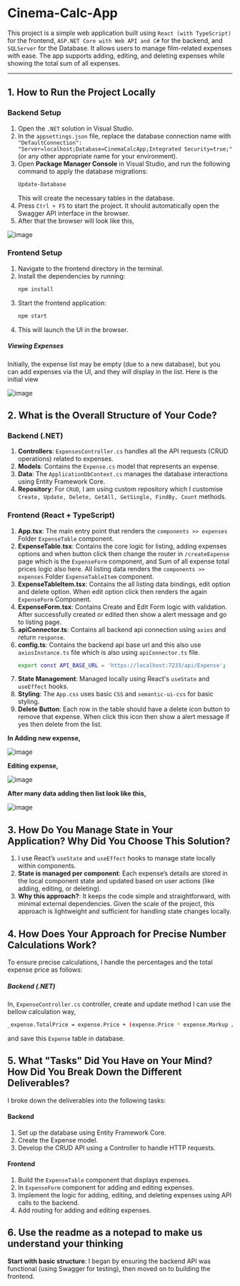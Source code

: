 # Cinema-Calc-App
This project is a simple web application built using `React (with TypeScript)` for the frontend, `ASP.NET Core with Web API and C#` for the backend, and `SQLServer` for the Database. It allows users to manage film-related expenses with ease. The app supports adding, editing, and deleting expenses while showing the total sum of all expenses.

---

## 1. How to Run the Project Locally

### Backend Setup

1. Open the `.NET` solution in Visual Studio.
2. In the `appsettings.json` file, replace the database connection name with `
  "DefaultConnection": "Server=localhost;Database=CinemaCalcApp;Integrated Security=true;"` (or any other appropriate name for your environment).
3. Open **Package Manager Console** in Visual Studio, and run the following command to apply the database migrations:
   ```bash
   Update-Database
   ```
   This will create the necessary tables in the database. 
4. Press `Ctrl + F5` to start the project. It should automatically open the Swagger API interface in the browser.
5. After that the browser will look like this,
   
  ![image](https://github.com/user-attachments/assets/04a1d72c-eba5-4a25-acc0-607a7ef70cf5)


### Frontend Setup
1. Navigate to the frontend directory in the terminal.
2. Install the dependencies by running:
   ```bash
   npm install
   ```
3. Start the frontend application:
    ```bash
    npm start
    ```
4. This will launch the UI in the browser.
##### Viewing Expenses
Initially, the expense list may be empty (due to a new database), but you can add expenses via the UI, and they will display in the list.
Here is the initial view

![image](https://github.com/user-attachments/assets/11fbff6b-f662-4831-8a13-1127f8ada09f)

## 2. What is the Overall Structure of Your Code?
### Backend (.NET)
1. **Controllers**: `ExpensesController.cs` handles all the API requests (CRUD operations) related to expenses.
2. **Models**: Contains the `Expense.cs` model that represents an expense.
3. **Data**: The `ApplicationDbContext.cs` manages the database interactions using Entity Framework Core.
4. **Repository**: For `CRUD`, I am using custom repository which I customise `Create, Update, Delete, GetAll, GetSingle, FindBy, Count` methods.

### Frontend (React + TypeScript)
1. **App.tsx**: The main entry point that renders the `components >> expenses` Folder `ExpenseTable` component.
2. **ExpenseTable.tsx**: Contains the core logic for listing, adding expenses options and when button click then change the router in `/createExpense` page which is the `ExpenseForm` component, and Sum of all expense total prices logic also here. All listing data renders the `components >> expenses` Folder `ExpenseTableItem` component.
3. **ExpenseTableItem.tsx**: Contains the all listing data bindings, edit option and delete option. When edit option click then renders the again `ExpenseForm` Component.
4. **ExpenseForm.tsx**: Contains Create and Edit Form logic with validation. After successfully created or edited then show a alert message and go to listing page.
5. **apiConnector.ts**: Contains all backend api connection using `axios` and return `response`. 
6. **config.ts**: Contains the backend api base url and this also use `axiosInstance.ts` file which is also using `apiConnector.ts` file. 
    ```bash
    export const API_BASE_URL = 'https://localhost:7233/api/Expense';
    ```
7. **State Management**: Managed locally using React's `useState` and `useEffect` hooks.
8. **Styling**: The `App.css` uses basic `CSS` and `semantic-ui-css` for basic styling.
9. **Delete Button**: Each row in the table should have a delete icon button to remove that expense. When click this icon then show a alert message if yes then delete from the list.

**In Adding new expense,**

![image](https://github.com/user-attachments/assets/d8ee7825-51ab-4dde-b299-e8de16636320)


**Editing expense,**

![image](https://github.com/user-attachments/assets/0fe7dfe6-a957-4dce-8df0-973dd94751f0)


**After many data adding then list look like this,**

![image](https://github.com/user-attachments/assets/7b8010a2-f6f2-4d12-a7af-00ac543d732d)

## 3. How Do You Manage State in Your Application? Why Did You Choose This Solution?
1. I use React’s `useState` and `useEffect` hooks to manage state locally within components.
2. **State is managed per component**: Each expense’s details are stored in the local component state and updated based on user actions (like adding, editing, or deleting).
3. **Why this approach?**: It keeps the code simple and straightforward, with minimal external dependencies. Given the scale of the project, this approach is lightweight and sufficient for handling state changes locally.

## 4. How Does Your Approach for Precise Number Calculations Work?
To ensure precise calculations, I handle the percentages and the total expense price as follows:
##### Backend (.NET)
In, `ExpenseController.cs` controller, create and update method I can use the bellow calculation way,
```bash
_expense.TotalPrice = expense.Price + (expense.Price * expense.Markup / 100);
```
and save this `Expense` table in database.

## 5. What "Tasks" Did You Have on Your Mind? How Did You Break Down the Different Deliverables?
I broke down the deliverables into the following tasks:
#### Backend
1. Set up the database using Entity Framework Core.
2. Create the Expense model.
3. Develop the CRUD API using a Controller to handle HTTP requests.

#### Frontend
1. Build the `ExpenseTable` component that displays expenses.
2. In `ExpenseForm` component for adding and editing expenses.
3. Implement the logic for adding, editing, and deleting expenses using API calls to the backend.
4. Add routing for adding and editing expenses.

## 6. Use the readme as a notepad to make us understand your thinking

**Start with basic structure**: I began by ensuring the backend API was functional (using Swagger for testing), then moved on to building the frontend.
